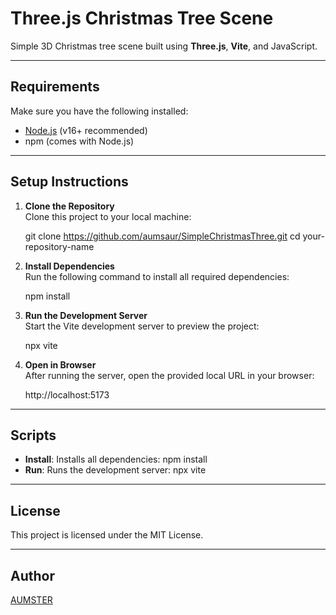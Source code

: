 # Three.js Christmas Tree Scene

Simple 3D Christmas tree scene built using **Three.js**, **Vite**, and JavaScript.

---

## Requirements

Make sure you have the following installed:

- [Node.js](https://nodejs.org) (v16+ recommended)
- npm (comes with Node.js)

---

## Setup Instructions

1. **Clone the Repository**  
   Clone this project to your local machine:

   git clone https://github.com/aumsaur/SimpleChristmasThree.git
   cd your-repository-name

2. **Install Dependencies**  
   Run the following command to install all required dependencies:

   npm install

3. **Run the Development Server**  
   Start the Vite development server to preview the project:

   npx vite

4. **Open in Browser**  
   After running the server, open the provided local URL in your browser:

   http://localhost:5173

---

## Scripts

- **Install**: Installs all dependencies:
   npm install
- **Run**: Runs the development server:
   npx vite

---

## License

This project is licensed under the MIT License.

---

## Author

[AUMSTER](https://github.com/aumsaur)
